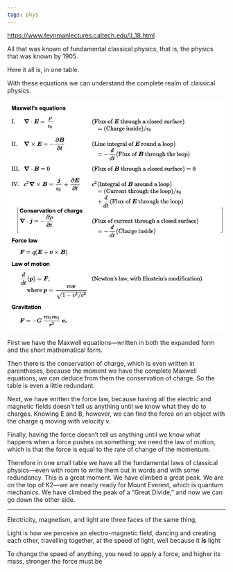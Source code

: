```yaml
---
tags: phys
---
```


<https://www.feynmanlectures.caltech.edu/II_18.html>


All that was known of fundamental classical physics, that is, the physics that was known by 1905. 

Here it all is, in one table. 

With these equations we can understand the complete realm of classical physics.

![](/static/img/classical.png)

First we have the Maxwell equations—written in both the expanded form and the short mathematical form. 

Then there is the conservation of charge, which is even written in parentheses, because the moment we have the complete Maxwell equations, we can deduce from them the conservation of charge. So the table is even a little redundant. 

Next, we have written the force law, because having all the electric and magnetic fields doesn’t tell us anything until we know what they do to charges. Knowing E and B, however, we can find the force on an object with the charge q moving with velocity v. 

Finally, having the force doesn’t tell us anything until we know what happens when a force pushes on something; we need the law of motion, which is that the force is equal to the rate of change of the momentum.

Therefore in one small table we have all the fundamental laws of classical physics—even with room to write them out in words and with some redundancy. This is a great moment. We have climbed a great peak. We are on the top of K2—we are nearly ready for Mount Everest, which is quantum mechanics. We have climbed the peak of a “Great Divide,” and now we can go down the other side.


---

Electricity, magnetism, and light are three faces of the same thing, 

Light is how we perceive an electro-magnetic field, dancing and creating each other, travelling together, at the speed of light, well because it **is** light  

To change the speed of anything, you need to apply a force, and higher its mass, stronger the force must be 

